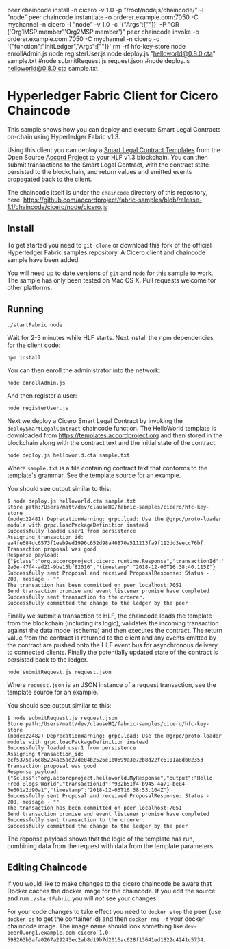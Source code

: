 
peer chaincode install -n cicero -v 1.0 -p "/root/nodejs/chaincode/" -l "node"
peer chaincode instantiate -o orderer.example.com:7050 -C mychannel -n cicero -l "node" -v 1.0 -c '{"Args":[""]}' -P "OR ('Org1MSP.member','Org2MSP.member')"
peer chaincode invoke -o orderer.example.com:7050 -C mychannel -n cicero -c '{"function":"initLedger","Args":[""]}'
rm -rf hfc-key-store
node enrollAdmin.js
node registerUser.js
node deploy.js "helloworld@0.8.0.cta" sample.txt
#node submitRequest.js request.json 
#node deploy.js helloworld@0.8.0.cta sample.txt




















# Hyperledger Fabric Client for Cicero Chaincode

This sample shows how you can deploy and execute Smart Legal Contracts on-chain using Hyperledger Fabric v1.3.

Using this client you can deploy a [Smart Legal Contract Templates](https://templates.accordproject.org) from the Open Source [Accord Project](https://accordproject.org) to your HLF v1.3 blockchain. You can then submit transactions to the Smart Legal Contract, with the contract state persisted to the blockchain, and return values and emitted events propagated back to the client.

The chaincode itself is under the `chaincode` directory of this repository, here: https://github.com/accordproject/fabric-samples/blob/release-1.1/chaincode/cicero/node/cicero.js

## Install

To get started you need to `git clone` or download this fork of the official Hyperledger Fabric samples repository. A Cicero client and chaincode sample have been added.

You will need up to date versions of `git` and `node` for this sample to work. The sample has only been tested on Mac OS X. Pull requests welcome for other platforms.

## Running

```
./startFabric node
```

Wait for 2-3 minutes while HLF starts. Next install the npm dependencies for the client code:

```
npm install
```

You can then enroll the administrator into the network:

```
node enrollAdmin.js
```

And then register a user:

```
node registerUser.js
```

Next we deploy a Cicero Smart Legal Contract by invoking the `deploySmartLegalContract` chaincode function. 
The HelloWorld template is downloaded from https://templates.accordproject.org and then stored in the blockchain along 
with the contract text and the initial state of the contract.

```
node deploy.js helloworld.cta sample.txt
```

Where `sample.txt` is a file containing contract text that conforms to the template's grammar. See the template source for an example.

You should see output similar to this:

```
$ node deploy.js helloworld.cta sample.txt
Store path:/Users/matt/dev/clauseHQ/fabric-samples/cicero/hfc-key-store
(node:22481) DeprecationWarning: grpc.load: Use the @grpc/proto-loader module with grpc.loadPackageDefinition instead
Successfully loaded user1 from persistence
Assigning transaction_id:  ea4fe684dc6573f1eeb9ed1996c652d98a46870a511213fa9f112dd3eecc76bf
Transaction proposal was good
Response payload: {"$class":"org.accordproject.cicero.runtime.Response","transactionId":"761df52f-2a0e-47f4-ad21-9be15bf82016","timestamp":"2018-12-03T16:38:40.115Z"}
Successfully sent Proposal and received ProposalResponse: Status - 200, message - ""
The transaction has been committed on peer localhost:7051
Send transaction promise and event listener promise have completed
Successfully sent transaction to the orderer.
Successfully committed the change to the ledger by the peer
```

Finally we submit a transaction to HLF, the chaincode loads the template from the blockchain (including its logic), validates the incoming transaction against the data model (schema) and then executes the contract. The return value from the contract is returned to the client and any events emitted by the contract are pushed onto the HLF event bus for asynchronous delivery to connected clients. Finally the potentially updated state of the contract is persisted back to the ledger.

```
node submitRequest.js request.json
```

Where `request.json` is an JSON instance of a request transaction, see the template source for an example.

You should see output similar to this:

```
$ node submitRequest.js request.json
Store path:/Users/matt/dev/clauseHQ/fabric-samples/cicero/hfc-key-store
(node:22482) DeprecationWarning: grpc.load: Use the @grpc/proto-loader module with grpc.loadPackageDefinition instead
Successfully loaded user1 from persistence
Assigning transaction_id:  ecf5375e76c85224ae5ad27de04b2526e1b0699a3e72b8d22fc6101a8db02353
Transaction proposal was good
Response payload: {"$class":"org.accordproject.helloworld.MyResponse","output":"Hello Fred Blogs World","transactionId":"982b51f4-b945-4a71-be04-3e601a2d90a1","timestamp":"2018-12-03T16:38:53.104Z"}
Successfully sent Proposal and received ProposalResponse: Status - 200, message - ""
The transaction has been committed on peer localhost:7051
Send transaction promise and event listener promise have completed
Successfully sent transaction to the orderer.
Successfully committed the change to the ledger by the peer
```

The reponse payload shows that the logic of the template has run, combining data from the request with data from the template parameters.

## Editing Chaincode

If you would like to make changes to the cicero chaincode be aware that Docker caches the docker image for the chaincode. If you edit the source and run `./startFabric` you will *not* see your changes.

For your code changes to take effect you need to `docker stop` the peer (use `docker ps` to get the container id) and then `docker rmi -f` your docker chaincode image. The image name should look something like `dev-peer0.org1.example.com-cicero-1.0-598263b3afa0267a29243ec2ab8d19b7d2016ac628f13641ed1822c4241c5734`.
